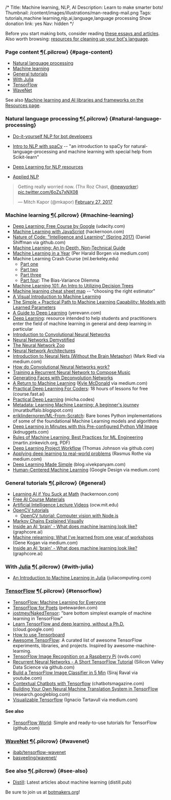/*
Title: Machine learning, NLP, AI
Description: Learn to make smarter bots!
Thumbnail: /content/images/illustrations/man-reading-mail.png
Tags: tutorials,machine learning,nlp,ai,language,language processing
Show donation link: yes
Nav: hidden
*/

<div class="note">
  <p>Before you start making bots, consider reading <a href="/articles/bot-ethics">these essays and articles</a>. Also worth browsing: <a href="/resources/libraries-frameworks/#language">resources for cleaning up your bot's language</a>.
  </p>
</div>


<div class="row">
  <div class="col-sm-12 col-md-6 no-pad" markdown=1>

### Page content [¶](#page-content){.pilcrow} {#page-content}

- [Natural language processing](#natural-language-processing)
- [Machine learning](#machine-learning)
- [General tutorials](#general)
- [With Julia](#with-julia)
- [TensorFlow](#tensorflow)
- [WaveNet](#wavenet)

See also [Machine learning and AI libraries and frameworks on the Resources page](/resources/libraries-frameworks#machine-learning-ai).


### Natural language processing [¶](#natural-language-processing){.pilcrow} {#natural-language-processing}

- [Do-it-yourself NLP for bot developers](https://medium.com/lastmile-conversations/do-it-yourself-nlp-for-bot-developers-2e2da2817f3d)
- [Intro to NLP with spaCy](http://nicschrading.com/project/Intro-to-NLP-with-spaCy/) -- "an introduction to spaCy for natural-language-processing and machine learning with special help from Scikit-learn"
- [Deep Learning for NLP resources](https://github.com/andrewt3000/DL4NLP/)
- [Applied NLP](https://github.com/utcompling/applied-nlp/wiki/Course-Project)

  </div>
  <div class="col-sm-12 col-md-6">
    <blockquote class="twitter-tweet" data-lang="en"><p lang="en" dir="ltr">Getting really worried now.  (Thx Roz Chast, <a href="https://twitter.com/NewYorker">@newyorker</a>) <a href="https://t.co/6oZs7xNX08">pic.twitter.com/6oZs7xNX08</a></p>&mdash; Mitch Kapor (@mkapor) <a href="https://twitter.com/mkapor/status/836092968951918592">February 27, 2017</a></blockquote>
  </div>
</div>


### Machine learning [¶](#machine-learning){.pilcrow} {#machine-learning}

- [Deep Learning: Free Course by Google](https://www.udacity.com/course/deep-learning--ud730) (udacity.com)
- [Machine Learning with JavaScript](https://hackernoon.com/machine-learning-with-javascript-part-1-9b97f3ed4fe5) (hackernoon.com)
- [Nature of Code: "Intelligence and Learning" (Spring 2017)](https://github.com/shiffman/NOC-S17-2-Intelligence-Learning) (Daniel Shiffman via github.com)
- [Machine Learning: An In-Depth, Non-Technical Guide](http://www.innoarchitech.com/machine-learning-an-in-depth-non-technical-guide/)
- [Machine Learning in a Year](https://medium.com/learning-new-stuff/machine-learning-in-a-year-cdb0b0ebd29c) (Per Harald Borgen via medium.com)
- Machine Learning Crash Course (ml.berkeley.edu)
  - [Part one](http://ml.berkeley.edu/blog/2016/11/06/tutorial-1/)
  - [Part two](http://ml.berkeley.edu/blog/2016/12/24/tutorial-2/) 
  - [Part three](https://ml.berkeley.edu/blog/2017/02/04/tutorial-3/)
  - [Part four](https://ml.berkeley.edu/blog/2017/07/13/tutorial-4/): The Bias-Variance Dilemma
- [Machine Learning 101: An Intro to Utilizing Decision Trees](http://www.talend.com/blog/2016/09/29/machine-learning-made-easy-with-talend-%E2%80%93-decision-trees)
- [Machine learning cheat sheet map](http://scikit-learn.org/stable/tutorial/machine_learning_map/index.html) -- "choosing the right estimator"
- [A Visual Introduction to Machine Learning](http://www.r2d3.us/visual-intro-to-machine-learning-part-1/)
- [The Simple + Practical Path to Machine Learning Capability: Models with Learned Parameters](https://indico.io/blog/simple-practical-path-to-machine-learning-capability-part3/)
- [A Guide to Deep Learning](http://yerevann.com/a-guide-to-deep-learning/) (yerevann.com)
- [Deep Learning](http://www.deeplearningbook.org/): resource intended to help students and practitioners enter the field of machine learning in general and deep learning in particular
- [Introduction to Convolutional Neural Networks](https://github.com/hoaphumanoid/sciblog_support/blob/master/A_Gentle_Introduction_to_CNN/Intro_CNN.ipynb)
- [Neural Networks Demystified](http://lumiverse.io/series/neural-networks-demystified)
- [The Neural Network Zoo](http://www.asimovinstitute.org/neural-network-zoo/%20The%20Neural%20Network%20Zoo%20-%20The%20Asimov%20Institute)
- [Neural Network Architectures](https://culurciello.github.io/tech/2016/06/04/nets.html)
- [Introduction to Neural Nets (Without the Brain Metaphor)](https://medium.com/@mark_riedl/introduction-to-neural-nets-without-the-brain-metaphor-874e7950bca0) (Mark Riedl via medium.com)
- [How do Convolutional Neural Networks work?](http://brohrer.github.io/how_convolutional_neural_networks_work.html)
- [Training a Recurrent Neural Network to Compose Music](https://maraoz.com/2016/02/02/abc-rnn/)
- [Generating Faces with Deconvolution Networks](https://zo7.github.io/blog/2016/09/25/generating-faces.html)
- [A Return to Machine Learning](https://medium.com/@kcimc/a-return-to-machine-learning-2de3728558eb) ([Kyle McDonald](https://twitter.com/kcimc) via medium.com)
- [Practical Deep Learning For Coders](http://course.fast.ai/): 18 hours of lessons for free (course.fast.ai)
- [Practical Deep Learning](http://micha.codes/2017-qcon-deeplearning/) (micha.codes)
- [Metadata: Learning Machine Learning: A beginner's journey](http://muratbuffalo.blogspot.com/2016/12/learning-machine-learning-beginners.html) (muratbuffalo.blogspot.com)
- [eriklindernoren/ML-From-Scratch](https://github.com/eriklindernoren/ML-From-Scratch): Bare bones Python implementations of some of the foundational Machine Learning models and algorithms
- [Deep Learning in Minutes with this Pre-configured Python VM Image](http://www.kdnuggets.com/2017/05/deep-learning-pre-configured-python-vm-image.html) (kdnuggets.com)
- [Rules of Machine Learning: Best Practices for ML Engineering](http://martin.zinkevich.org/rules_of_ml/rules_of_ml.pdf) (martin.zinkevich.org, PDF)
- [Deep Learning Project Workflow](https://github.com/thomasj02/DeepLearningProjectWorkflow) (Thomas Johnson via github.com)
- [Applying deep learning to real-world problems](https://medium.com/merantix/applying-deep-learning-to-real-world-problems-ba2d86ac5837) (Rasmus Rothe via medium.com)
- [Deep Learning Made Simple](https://blog.vivekpanyam.com/deep-learning-made-simple-part-1/) (blog.vivekpanyam.com)
- [Human-Centered Machine Learning](https://medium.com/google-design/human-centered-machine-learning-a770d10562cd) (Google Design via medium.com)

### General tutorials [¶](#general){.pilcrow} {#general}

- [Learning AI if You Suck at Math](https://hackernoon.com/learning-ai-if-you-suck-at-math-8bdfb4b79037) (hackernoon.com)
- [Free AI Course Materials](http://popsnip.com/topic/982/)
- [Artificial Intelligence Lecture Videos](https://ocw.mit.edu/courses/electrical-engineering-and-computer-science/6-034-artificial-intelligence-fall-2010/lecture-videos/) (ocw.mit.edu)
- [OpenCV tutorials](http://docs.opencv.org/doc/tutorials/tutorials.html)
  - [OpenCV tutorial: Computer vision with Node.js](https://community.risingstack.com/opencv-tutorial-computer-vision-with-node-js/)
- [Markov Chains Explained Visually](http://setosa.io/ev/markov-chains/)
- [Inside an AI 'brain' - What does machine learning look like?](https://www.graphcore.ai/blog/what-does-machine-learning-look-like) (graphcore.ai)
- [Machine relearning: What I’ve learned from one year of workshops](https://medium.com/@genekogan/machine-relearning-8cd57ba242) (Gene Kogan via medium.com)
- [Inside an AI 'brain' - What does machine learning look like?](https://www.graphcore.ai/posts/what-does-machine-learning-look-like) (graphcore.ai)

### With [Julia](http://julialang.org/) [¶](#with-julia){.pilcrow} {#with-julia}

- [An Introduction to Machine Learning in Julia](http://juliacomputing.com/blog/2016/09/28/knn-char-recognition.html) (juliacomputing.com)

### [TensorFlow](https://www.tensorflow.org/) [¶](#tensorflow){.pilcrow} {#tensorflow}

- [TensorFlow: Machine Learning for Everyone](https://www.youtube.com/watch?v=wmw8Bbb_eIE&feature=youtu.be)
- [TensorFlow for Poets](https://petewarden.com/2016/02/28/tensorflow-for-poets/) (petewarden.com)
- [jostmey/NakedTensor](https://github.com/jostmey/NakedTensor): "bare bottom simplest example of machine learning in TensorFlow"
- [Learn TensorFlow and deep learning, without a Ph.D.](https://cloud.google.com/blog/big-data/2017/01/learn-tensorflow-and-deep-learning-without-a-phd) (cloud.google.com)
- [How to use Tensorboard](https://ischlag.github.io/2016/06/04/how-to-use-tensorboard/)
- [Awesome TensorFlow](https://github.com/jtoy/awesome-tensorflow): A curated list of awesome TensorFlow experiments, libraries, and projects. Inspired by awesome-machine-learning.
- [TensorFlow Image Recognition on a Raspberry Pi](http://svds.com/tensorflow-image-recognition-raspberry-pi/) (svds.com)
- [Recurrent Neural Networks - A Short TensorFlow Tutorial](https://github.com/silicon-valley-data-science/RNN-Tutorial) (Silicon Valley Data Science via github.com)
- [Build a TensorFlow Image Classifier in 5 Min](https://www.youtube.com/watch?v=QfNvhPx5Px8) (Siraj Raval via youtube.com)
- [Contextual Chatbots with Tensorflow](https://chatbotsmagazine.com/contextual-chat-bots-with-tensorflow-4391749d0077) (chatbotsmagazine.com)
- [Building Your Own Neural Machine Translation System in TensorFlow](https://research.googleblog.com/2017/07/building-your-own-neural-machine.html) (research.googleblog.com)
- [Visualizable Tensorflow](https://medium.com/@tartavull/visualizable-tensorflow-260e27e25567) (Ignacio Tartavull via medium.com)

#### See also

- [TensorFlow World](https://github.com/astorfi/TensorFlow-World): Simple and ready-to-use tutorials for TensorFlow (github.com)

### [WaveNet](https://deepmind.com/blog/wavenet-generative-model-raw-audio/) [¶](#wavenet){.pilcrow} {#wavenet}

- [ibab/tensorflow-wavenet](https://github.com/ibab/tensorflow-wavenet)
- [basveeling/wavenet/](https://github.com/basveeling/wavenet/)

### See also [¶](#see-also){.pilcrow} {#see-also}

- [Distill](http://distill.pub/): Latest articles about machine learning (distill.pub)

Be sure to join us at [botmakers.org](https://botmakers.org/)!

<script async src="//platform.twitter.com/widgets.js" charset="utf-8"></script>

